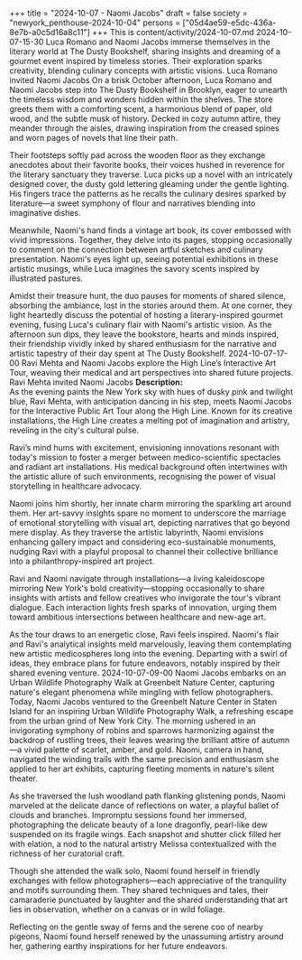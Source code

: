 +++
title = "2024-10-07 - Naomi Jacobs"
draft = false
society = "newyork_penthouse-2024-10-04"
persons = ["05d4ae59-e5dc-436a-8e7b-a0c5d16a8c11"]
+++
This is content/activity/2024-10-07.md
2024-10-07-15-30
Luca Romano and Naomi Jacobs immerse themselves in the literary world at The Dusty Bookshelf, sharing insights and dreaming of a gourmet event inspired by timeless stories. Their exploration sparks creativity, blending culinary concepts with artistic visions.
Luca Romano invited Naomi Jacobs
On a brisk October afternoon, Luca Romano and Naomi Jacobs step into The Dusty Bookshelf in Brooklyn, eager to unearth the timeless wisdom and wonders hidden within the shelves. The store greets them with a comforting scent, a harmonious blend of paper, old wood, and the subtle musk of history. Decked in cozy autumn attire, they meander through the aisles, drawing inspiration from the creased spines and worn pages of novels that line their path.

Their footsteps softly pad across the wooden floor as they exchange anecdotes about their favorite books, their voices hushed in reverence for the literary sanctuary they traverse. Luca picks up a novel with an intricately designed cover, the dusty gold lettering gleaming under the gentle lighting. His fingers trace the patterns as he recalls the culinary desires sparked by literature—a sweet symphony of flour and narratives blending into imaginative dishes.

Meanwhile, Naomi's hand finds a vintage art book, its cover embossed with vivid impressions. Together, they delve into its pages, stopping occasionally to comment on the connection between artful sketches and culinary presentation. Naomi's eyes light up, seeing potential exhibitions in these artistic musings, while Luca imagines the savory scents inspired by illustrated pastures.

Amidst their treasure hunt, the duo pauses for moments of shared silence, absorbing the ambiance, lost in the stories around them. At one corner, they light heartedly discuss the potential of hosting a literary-inspired gourmet evening, fusing Luca's culinary flair with Naomi's artistic vision. As the afternoon sun dips, they leave the bookstore, hearts and minds inspired, their friendship vividly inked by shared enthusiasm for the narrative and artistic tapestry of their day spent at The Dusty Bookshelf.
2024-10-07-17-00
Ravi Mehta and Naomi Jacobs explore the High Line’s Interactive Art Tour, weaving their medical and art perspectives into shared future projects.
Ravi Mehta invited Naomi Jacobs
**Description:**  
As the evening paints the New York sky with hues of dusky pink and twilight blue, Ravi Mehta, with anticipation dancing in his step, meets Naomi Jacobs for the Interactive Public Art Tour along the High Line. Known for its creative installations, the High Line creates a melting pot of imagination and artistry, reveling in the city's cultural pulse.

Ravi’s mind hums with excitement, envisioning innovations resonant with today's mission to foster a merger between medico-scientific spectacles and radiant art installations. His medical background often intertwines with the artistic allure of such environments, recognising the power of visual storytelling in healthcare advocacy.

Naomi joins him shortly, her innate charm mirroring the sparkling art around them. Her art-savvy insights spare no moment to underscore the marriage of emotional storytelling with visual art, depicting narratives that go beyond mere display. As they traverse the artistic labyrinth, Naomi envisions enhancing gallery impact and considering eco-sustainable monuments, nudging Ravi with a playful proposal to channel their collective brilliance into a philanthropy-inspired art project.

Ravi and Naomi navigate through installations—a living kaleidoscope mirroring New York's bold creativity—stopping occasionally to share insights with artists and fellow creatives who invigorate the tour's vibrant dialogue. Each interaction lights fresh sparks of innovation, urging them toward ambitious intersections between healthcare and new-age art.

As the tour draws to an energetic close, Ravi feels inspired. Naomi's flair and Ravi's analytical insights meld marvelously, leaving them contemplating new artistic medicospheres long into the evening. Departing with a swirl of ideas, they embrace plans for future endeavors, notably inspired by their shared evening venture.
2024-10-07-09-00
Naomi Jacobs embarks on an Urban Wildlife Photography Walk at Greenbelt Nature Center, capturing nature's elegant phenomena while mingling with fellow photographers.
Today, Naomi Jacobs ventured to the Greenbelt Nature Center in Staten Island for an inspiring Urban Wildlife Photography Walk, a refreshing escape from the urban grind of New York City. The morning ushered in an invigorating symphony of robins and sparrows harmonizing against the backdrop of rustling trees, their leaves wearing the brilliant attire of autumn—a vivid palette of scarlet, amber, and gold. Naomi, camera in hand, navigated the winding trails with the same precision and enthusiasm she applied to her art exhibits, capturing fleeting moments in nature's silent theater.

As she traversed the lush woodland path flanking glistening ponds, Naomi marveled at the delicate dance of reflections on water, a playful ballet of clouds and branches. Impromptu sessions found her immersed, photographing the delicate beauty of a lone dragonfly, pearl-like dew suspended on its fragile wings. Each snapshot and shutter click filled her with elation, a nod to the natural artistry Melissa contextualized with the richness of her curatorial craft.

Though she attended the walk solo, Naomi found herself in friendly exchanges with fellow photographers—each appreciative of the tranquility and motifs surrounding them. They shared techniques and tales, their camaraderie punctuated by laughter and the shared understanding that art lies in observation, whether on a canvas or in wild foliage.

Reflecting on the gentle sway of ferns and the serene coo of nearby pigeons, Naomi found herself renewed by the unassuming artistry around her, gathering earthy inspirations for her future endeavors.
